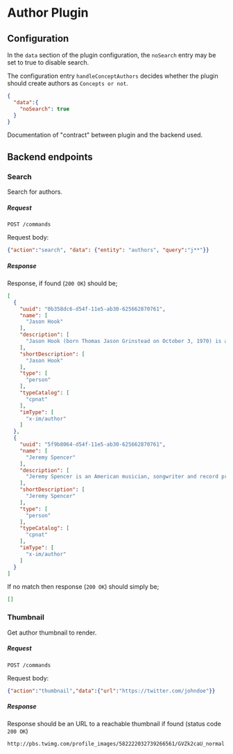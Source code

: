 # Author Plugin

## Configuration
In the `data` section of the plugin configuration,
the `noSearch` entry may be set to true to disable search. 

The configuration entry `handleConceptAuthors` decides whether the plugin should
 create authors as `Concepts or not`.

```json
{
  "data":{
    "noSearch": true
  }
}
```

Documentation of "contract" between plugin and the backend used.

## Backend endpoints 
### Search
Search for authors.
##### Request
`POST /commands`

Request body:
```json
{"action":"search", "data": {"entity": "authors", "query":"j**"}}
```
##### Response
Response, if found (`200 OK`) should be;
```json
[
  {
    "uuid": "0b358dc6-d54f-11e5-ab30-625662870761",
    "name": [
      "Jason Hook"
    ],
    "description": [
      "Jason Hook (born Thomas Jason Grinstead on October 3, 1970) is a Canadian guitarist, record producer, songwriter and session musician"
    ],
    "shortDescription": [
      "Jason Hook"
    ],
    "type": [
      "person"
    ],
    "typeCatalog": [
      "cpnat"
    ],
    "imType": [
      "x-im/author"
    ]
  },
  {
    "uuid": "5f9b8064-d54f-11e5-ab30-625662870761",
    "name": [
      "Jeremy Spencer"
    ],
    "description": [
      "Jeremy Spencer is an American musician, songwriter and record producer. He is the drummer for the metal band, Five Finger Death Punch."
    ],
    "shortDescription": [
      "Jeremy Spencer"
    ],
    "type": [
      "person"
    ],
    "typeCatalog": [
      "cpnat"
    ],
    "imType": [
      "x-im/author"
    ]
  }
]
```
If no match then response (`200 OK`) should simply be;
```json
[]
```

### Thumbnail
Get author thumbnail to render.
##### Request
`POST /commands`

Request body:
```json
{"action":"thumbnail","data":{"url":"https://twitter.com/johndoe"}}
```

##### Response
Response should be an URL to a reachable thumbnail if found (status code `200 OK`)
```
http://pbs.twimg.com/profile_images/582222032739266561/GVZk2caU_normal.jpg
```





